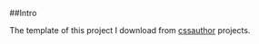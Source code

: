 ##Intro

The template of this project I download from [cssauthor](https://cssauthor.com/icrowdme-psd-website-template/) projects.

